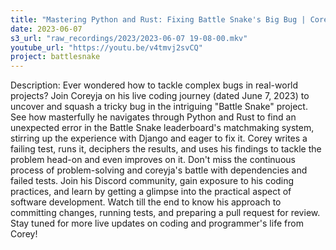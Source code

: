 ```yaml
---
title: "Mastering Python and Rust: Fixing Battle Snake's Big Bug | Coreyja's Live Coding Session"
date: 2023-06-07
s3_url: "raw_recordings/2023/2023-06-07 19-08-00.mkv"
youtube_url: "https://youtu.be/v4tmvj2svCQ"
project: battlesnake
---
```


Description:
Ever wondered how to tackle complex bugs in real-world projects? Join Coreyja on his live coding journey (dated June 7, 2023) to uncover and squash a tricky bug in the intriguing "Battle Snake" project. See how masterfully he navigates through Python and Rust to find an unexpected error in the Battle Snake leaderboard's matchmaking system, stirring up the experience with Django and eager to fix it. Corey writes a failing test, runs it, deciphers the results, and uses his findings to tackle the problem head-on and even improves on it. Don't miss the continuous process of problem-solving and coreyja's battle with dependencies and failed tests. Join his Discord community, gain exposure to his coding practices, and learn by getting a glimpse into the practical aspect of software development. Watch till the end to know his approach to committing changes, running tests, and preparing a pull request for review. Stay tuned for more live updates on coding and programmer's life from Corey!
